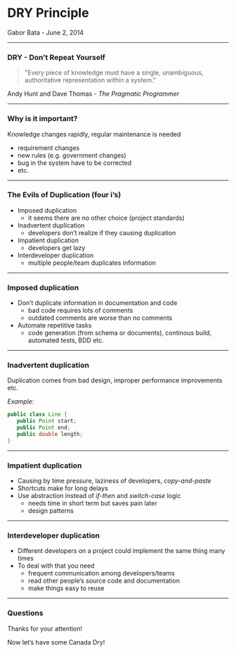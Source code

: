 # DRY Principle

Gabor Bata - June 2, 2014

---

### DRY - Don’t Repeat Yourself

> "Every piece of knowledge must have a single, unambiguous, authoritative
> representation within a system."

Andy Hunt and Dave Thomas - *The Pragmatic Programmer*

---

### Why is it important?

Knowledge changes rapidly, regular maintenance is needed

* requirement changes
* new rules (e.g. government changes)
* bug in the system have to be corrected
* etc.

---

### The Evils of Duplication (four i’s)

* Imposed duplication
  * it seems there are no other choice (project standards)
* Inadvertent duplication
  * developers don’t realize if they causing duplication
* Impatient duplication
  * developers get lazy
* Interdeveloper duplication
  * multiple people/team duplicates information

---

### Imposed duplication

* Don’t duplicate information in documentation and code
  * bad code requires lots of comments
  * outdated comments are worse than no comments
* Automate repetitive tasks
  * code generation (from schema or documents), continous build, automated tests, BDD etc.

---

### Inadvertent duplication

Duplication comes from bad design, improper performance improvements etc.

*Example:*

```java
public class Line {
   public Point start;
   public Point end;
   public double length;
}
```

---

### Impatient duplication

* Causing by time pressure, laziness of developers, *copy-and-paste*
* Shortcuts make for long delays
* Use abstraction instead of *if-then* and *switch-case* logic
  * needs time in short term but saves pain later
  * design patterns

---

### Interdeveloper duplication

* Different developers on a project could implement the same thing many times
* To deal with that you need
  * frequent communication among developers/teams
  * read other people’s source code and documentation
  * make things easy to reuse

---

### Questions

Thanks for your attention!

Now let’s have some Canada Dry!
